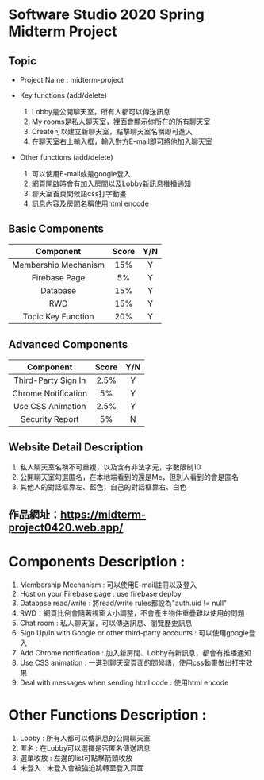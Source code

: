 # Software Studio 2020 Spring Midterm Project

## Topic
* Project Name : midterm-project
* Key functions (add/delete)
    1. Lobby是公開聊天室，所有人都可以傳送訊息
    2. My rooms是私人聊天室，裡面會顯示你所在的所有聊天室
    3. Create可以建立新聊天室，點擊聊天室名稱即可進入
    4. 在聊天室右上輸入框，輸入對方E-mail即可將他加入聊天室
    
* Other functions (add/delete)
    1. 可以使用E-mail或是google登入
    2. 網頁開啟時會有加入房間以及Lobby新訊息推播通知
    3. 聊天室首頁問候語css打字動畫
    4. 訊息內容及房間名稱使用html encode

## Basic Components
|Component|Score|Y/N|
|:-:|:-:|:-:|
|Membership Mechanism|15%|Y|
|Firebase Page|5%|Y|
|Database|15%|Y|
|RWD|15%|Y|
|Topic Key Function|20%|Y|

## Advanced Components
|Component|Score|Y/N|
|:-:|:-:|:-:|
|Third-Party Sign In|2.5%|Y|
|Chrome Notification|5%|Y|
|Use CSS Animation|2.5%|Y|
|Security Report|5%|N|

## Website Detail Description
1. 私人聊天室名稱不可重複，以及含有非法字元，字數限制10
2. 公開聊天室勾選匿名，在本地端看到的還是Me，但別人看到的會是匿名
3. 其他人的對話框靠左、藍色，自己的對話框靠右、白色

## 作品網址：https://midterm-project0420.web.app/

# Components Description : 
1. Membership Mechanism : 可以使用E-mail註冊以及登入
2. Host on your Firebase page : use firebase deploy
3. Database read/write : 將read/write rules都設為"auth.uid != null"
4. RWD：網頁比例會隨著視窗大小調整，不會產生物件重疊難以使用的問題
5. Chat room : 私人聊天室，可以傳送訊息、瀏覽歷史訊息
6. Sign Up/In with Google or other third-party accounts : 可以使用google登入
7. Add Chrome notification : 加入新房間、Lobby有新訊息，都會有推播通知
8. Use CSS animation : 一進到聊天室頁面的問候語，使用css動畫做出打字效果
9. Deal with messages when sending html code : 使用html encode

# Other Functions Description : 
1. Lobby : 所有人都可以傳訊息的公開聊天室
2. 匿名 : 在Lobby可以選擇是否匿名傳送訊息
3. 選單收放 : 左邊的list可點擊箭頭收放
4. 未登入 : 未登入會被強迫跳轉至登入頁面


